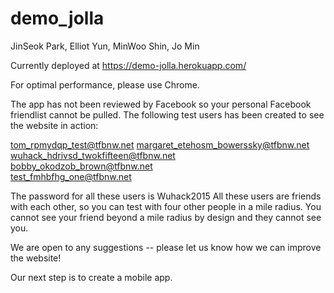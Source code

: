 # demo_jolla

JinSeok Park, Elliot Yun, MinWoo Shin, Jo Min


Currently deployed at https://demo-jolla.herokuapp.com/

For optimal performance, please use Chrome.

The app has not been reviewed by Facebook so your personal Facebook friendlist cannot be pulled.
The following test users has been created to see the website in action:

tom_rpmydqp_test@tfbnw.net
margaret_etehosm_bowerssky@tfbnw.net	
wuhack_hdrivsd_twokfifteen@tfbnw.net	
bobby_okodzob_brown@tfbnw.net	
test_fmhbfhg_one@tfbnw.net	

The password for all these users is Wuhack2015
All these users are friends with each other, so you can test with four other people in a mile radius.
You cannot see your friend beyond a mile radius by design and they cannot see you.

We are open to any suggestions -- please let us know how we can improve the website!

Our next step is to create a mobile app.
